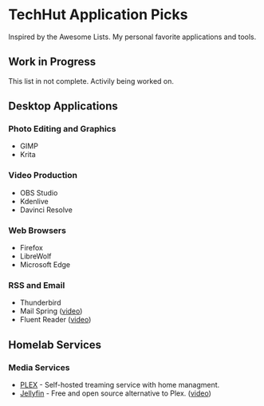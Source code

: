 # TechHut Application Picks
Inspired by the Awesome Lists. My personal favorite applications and tools.

## Work in Progress
This list in not complete. Activily being worked on.
## Desktop Applications
### Photo Editing and Graphics
* GIMP
* Krita
### Video Production
* OBS Studio
* Kdenlive
* Davinci Resolve
### Web Browsers
* Firefox
* LibreWolf
* Microsoft Edge
### RSS and Email
* Thunderbird
* Mail Spring ([video](https://youtu.be/Oij2U1d3yL4))
* Fluent Reader ([video](https://youtu.be/T1ekRJTkzJw))
## Homelab Services
### Media Services
* [PLEX](https://github.com/plexinc/pms-docker) - Self-hosted treaming service with home managment.
* [Jellyfin](https://github.com/jellyfin/jellyfin) - Free and open source alternative to Plex. ([video](https://youtu.be/eJvQKLVrmU8))


